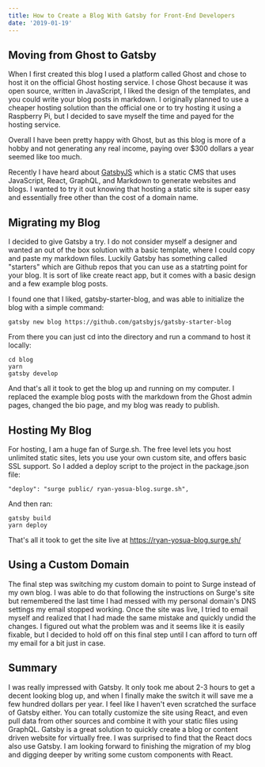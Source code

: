```yaml
---
title: How to Create a Blog With Gatsby for Front-End Developers
date: '2019-01-19'
---
```


## Moving from Ghost to Gatsby

When I first created this blog I used a platform called Ghost and chose to host it on the official Ghost hosting service. I chose Ghost because it was open source, written in JavaScript, I liked the design of the templates, and you could write your blog posts in markdown. I originally planned to use a cheaper hosting solution than the official one or to try hosting it using a Raspberry Pi, but I decided to save myself the time and payed for the hosting service.

Overall I have been pretty happy with Ghost, but as this blog is more of a hobby and not generating any real income, paying over \$300 dollars a year seemed like too much.

Recently I have heard about [GatsbyJS](https://www.gatsbyjs.org/) which is a static CMS that uses JavaScript, React, GraphQL, and Markdown to generate websites and blogs. I wanted to try it out knowing that hosting a static site is super easy and essentially free other than the cost of a domain name.

## Migrating my Blog

I decided to give Gatsby a try. I do not consider myself a designer and wanted an out of the box solution with a basic template, where I could copy and paste my markdown files. Luckily Gatsby has something called "starters" which are Github repos that you can use as a statrting point for your blog. It is sort of like create react app, but it comes with a basic design and a few example blog posts.

I found one that I liked, gatsby-starter-blog, and was able to initialize the blog with a simple command:

`gatsby new blog https://github.com/gatsbyjs/gatsby-starter-blog`

From there you can just cd into the directory and run a command to host it locally:

```
cd blog
yarn
gatsby develop
```

And that's all it took to get the blog up and running on my computer. I replaced the example blog posts with the markdown from the Ghost admin pages, changed the bio page, and my blog was ready to publish.

## Hosting My Blog

For hosting, I am a huge fan of Surge.sh. The free level lets you host unlimited static sites, lets you use your own custom site, and offers basic SSL support. So I added a deploy script to the project in the package.json file:

```
"deploy": "surge public/ ryan-yosua-blog.surge.sh",
```

And then ran:

```
gatsby build
yarn deploy
```

That's all it took to get the site live at https://ryan-yosua-blog.surge.sh/

## Using a Custom Domain

The final step was switching my custom domain to point to Surge instead of my own blog. I was able to do that following the instructions on Surge's site but remembered the last time I had messed with my personal domain's DNS settings my email stopped working. Once the site was live, I tried to email myself and realized that I had made the same mistake and quickly undid the changes. I figured out what the problem was and it seems like it is easily fixable, but I decided to hold off on this final step until I can afford to turn off my email for a bit just in case.

## Summary

I was really impressed with Gatsby. It only took me about 2-3 hours to get a decent looking blog up, and when I finally make the switch it will save me a few hundred dollars per year. I feel like I haven't even scratched the surface of Gatsby either. You can totally customize the site using React, and even pull data from other sources and combine it with your static files using GraphQL. Gatsby is a great solution to quickly create a blog or content driven website for virtually free. I was surprised to find that the React docs also use Gatsby. I am looking forward to finishing the migration of my blog and digging deeper by writing some custom components with React.
